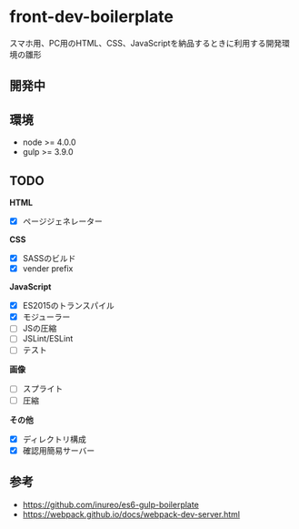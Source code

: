 # front-dev-boilerplate

スマホ用、PC用のHTML、CSS、JavaScriptを納品するときに利用する開発環境の雛形

## 開発中

## 環境

- node >= 4.0.0
- gulp >= 3.9.0

## TODO

**HTML**

- [x] ページジェネレーター

**CSS**

- [x] SASSのビルド
- [x] vender prefix

**JavaScript**

- [x] ES2015のトランスパイル
- [x] モジューラー
- [ ] JSの圧縮
- [ ] JSLint/ESLint
- [ ] テスト

**画像**

- [ ] スプライト
- [ ] 圧縮

**その他**

- [x] ディレクトリ構成
- [x] 確認用簡易サーバー

## 参考
- https://github.com/inureo/es6-gulp-boilerplate
- https://webpack.github.io/docs/webpack-dev-server.html

